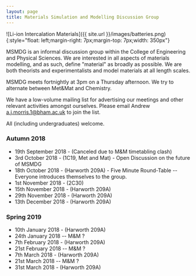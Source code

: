 ```yaml
---
layout: page
title: Materials Simulation and Modelling Discussion Group
---
```

![Li-ion Intercalation Materials]({{ site.url }}/images/batteries.png){:style="float: left;margin-right: 7px;margin-top: 7px;width: 350px"}

MSMDG is an informal discussion group within the College of Engineering and Physical Sciences. We are interested in all aspects of materials modelling, and as such, define "material" as broadly as possible. We are both theorists and experimentalists and model materials at all length scales. 

MSMDG meets fortnightly at 3pm on a Thursday afternoon. We try to alternate between Met&Mat and Chemistry.

We have a low-volume mailing list for advertising our meetings and other relevant activities amongst ourselves. Please email Andrew a.j.morris.1@bham.ac.uk to join the list. 

All (including undergraduates) welcome.

### Autumn 2018
* 19th September 2018 - (Canceled due to M&M timetabling clash)
* 3rd October 2018 - (1C19, Met and Mat) - Open Discussion on the future of MSMDG
* 18th October 2018 - (Harworth 209A) - Five Minute Round-Table -- Everyone introduces themselves to the group.
* 1st November 2018 - (2C30)
* 15th November 2018 - (Harworth 209A)
* 29th November 2018 - (Harworth 209A)
* 13th December 2018 - (Harworth 209A)

### Spring 2019
* 10th January 2018 - (Harworth 209A)
* 24th January 2018 -- M&M ?
* 7th February 2018 - (Harworth 209A)
* 21st February 2018 -- M&M ?
* 7th March 2018 - (Harworth 209A)
* 21st March 2018 -- M&M ?
* 31st March 2018 - (Harworth 209A)
